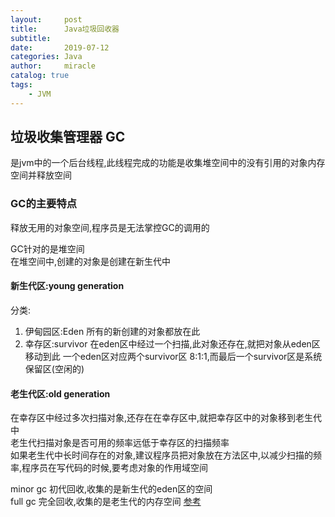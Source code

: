 ```yaml
---
layout:     post
title:      Java垃圾回收器
subtitle:   
date:       2019-07-12
categories: Java
author:     miracle
catalog: true
tags:
    - JVM
---
```


## 垃圾收集管理器  GC

 是jvm中的一个后台线程,此线程完成的功能是收集堆空间中的没有引用的对象内存空间并释放空间  

### GC的主要特点

 释放无用的对象空间,程序员是无法掌控GC的调用的

 GC针对的是堆空间  
 在堆空间中,创建的对象是创建在新生代中 
  
#### 新生代区:young generation
  分类:
  
   1. 伊甸园区:Eden   所有的新创建的对象都放在此
   2. 幸存区:survivor   在eden区中经过一个扫描,此对象还存在,就把对象从eden区移动到此
一个eden区对应两个survivor区  8:1:1,而最后一个survivor区是系统保留区(空闲的)
 
#### 老生代区:old generation
  在幸存区中经过多次扫描对象,还存在在幸存区中,就把幸存区中的对象移到老生代中  
  老生代扫描对象是否可用的频率远低于幸存区的扫描频率  
  如果老生代中长时间存在的对象,建议程序员把对象放在方法区中,以减少扫描的频率,程序员在写代码的时候,要考虑对象的作用域空间

  minor gc 初代回收,收集的是新生代的eden区的空间  
  full gc 完全回收,收集的是老生代的内存空间
  [参考](https://blog.csdn.net/aijiudu/article/details/72991993)